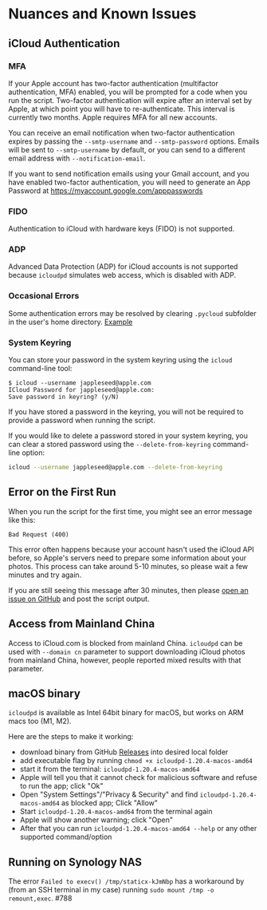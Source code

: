 # Nuances and Known Issues

## iCloud Authentication

### MFA

If your Apple account has two-factor authentication (multifactor authentication, MFA) enabled,
you will be prompted for a code when you run the script. Two-factor authentication will expire after an interval set by Apple,
at which point you will have to re-authenticate. This interval is currently two months. Apple requires MFA for all new accounts.

You can receive an email notification when two-factor authentication expires by passing the
`--smtp-username` and `--smtp-password` options. Emails will be sent to `--smtp-username` by default,
or you can send to a different email address with `--notification-email`.

If you want to send notification emails using your Gmail account, and you have enabled two-factor authentication, you will need to generate an App Password at <https://myaccount.google.com/apppasswords>

### FIDO

Authentication to iCloud with hardware keys (FIDO) is not supported.

### ADP

Advanced Data Protection (ADP) for iCloud accounts is not supported because `icloudpd` simulates web access, which is disabled with ADP.

### Occasional Errors

Some authentication errors may be resolved by clearing `.pycloud` subfolder in the user's home directory. [Example](https://github.com/icloud-photos-downloader/icloud_photos_downloader/issues/772#issuecomment-1950963522)

### System Keyring

You can store your password in the system keyring using the `icloud` command-line tool:

``` plain
$ icloud --username jappleseed@apple.com
ICloud Password for jappleseed@apple.com:
Save password in keyring? (y/N)
```

If you have stored a password in the keyring, you will not be required to provide a password
when running the script.

If you would like to delete a password stored in your system keyring,
you can clear a stored password using the `--delete-from-keyring` command-line option:

``` sh
icloud --username jappleseed@apple.com --delete-from-keyring
```

## Error on the First Run

When you run the script for the first time, you might see an error message like this:

``` plain
Bad Request (400)
```

This error often happens because your account hasn't used the iCloud API before, so Apple's servers need to prepare some information about your photos. This process can take around 5-10 minutes, so please wait a few minutes and try again.

If you are still seeing this message after 30 minutes, then please [open an issue on GitHub](https://github.com/icloud-photos-downloader/icloud_photos_downloader/issues/new) and post the script output.

## Access from Mainland China

Access to iCloud.com is blocked from mainland China. `icloudpd` can be used with `--domain cn` parameter to support downloading iCloud photos from mainland China, however, people reported mixed results with that parameter.

## macOS binary

`icloudpd` is available as Intel 64bit binary for macOS, but works on ARM macs too (M1, M2).

Here are the steps to make it working:
- download binary from GitHub [Releases](https://github.com/icloud-photos-downloader/icloud_photos_downloader/releases) into desired local folder
- add executable flag by running `chmod +x icloudpd-1.20.4-macos-amd64`
- start it from the terminal: `icloudpd-1.20.4-macos-amd64`
- Apple will tell you that it cannot check for malicious software and refuse to run the app; click "Ok"
- Open "System Settings"/"Privacy & Security" and find `icloudpd-1.20.4-macos-amd64` as blocked app; Click "Allow"
- Start `icloudpd-1.20.4-macos-amd64` from the terminal again
- Apple will show another warning; click "Open"
- After that you can run `icloudpd-1.20.4-macos-amd64 --help` or any other supported command/option

## Running on Synology NAS

The error `Failed to execv() /tmp/staticx-kJmNbp` has a workaround by (from an SSH terminal in my case) running `sudo mount /tmp -o remount,exec`. #788

